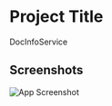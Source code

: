 
# Project Title

DocInfoService


## Screenshots

![App Screenshot](https://drive.google.com/file/d/1nmHBq6QcNhJqktu37H96VxX3kkcqpBHj/view?usp=drive_link)

